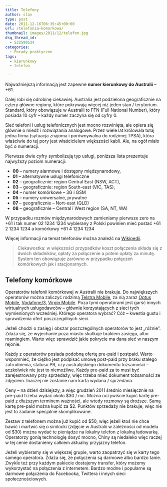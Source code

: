 ```yaml
---
title: Telefony
author: slav
type: post
date: 2011-12-16T06:39:45+00:00
url: /telefonia-komorkowa/
thumbnail: images/2011/12/telefon.jpg
dsq_thread_id:
  - 532590534
categories:
  - Porady praktyczne
tags:
  - kierunkowy
  - telefon

---
```

Najważniejszą informacją jest zapewne **numer kierunkowy do Australii** &#8211; +61.

Dalej robi się odrobinę ciekawiej. Australia jest podzielona geograficznie na cztery główne regiony, które pokrywają więcej niż jeden stan / terytorium. Standard, który obowiązuje w Australii to FFN (Full National Number), który posiada 10 cyfr &#8211; każdy numer zaczyna się od cyfry 0.

<!--more-->

Sieć telefoni i usług telefonicznych jest mocno rozwinięta, ale opiera się głównie o miedź i rozwiązania analogowe. Przez wiele lat królowała tutaj jedna firma (sytuacja znajoma i porównywalna do rodzimej TPSA), która właściwie do tej pory jest właścicielem większości kabli. Ale, na ogół miało być o numeracji.

Pierwsze dwie cyfry symbolizują typ usługi, poniższa lista prezentuje najwyższy poziom numeracji:

  * **00** &#8211; numery alarmowe i dostępny międzynarodowy,
  * **01** &#8211; alternatywne usługi telefoniczne
  * **02** &#8211; geograficznie: region Central East (NSW, ACT),
  * **03** &#8211; geograficznie: region  South-east (VIC, TAS),
  * **04** &#8211; numer komórkowe &#8211; 3G i GSM
  * **05** &#8211; numery uniwersalne, prywatne
  * **07** &#8211; geograficznie &#8211; Nort-east (QLD)
  * **08** &#8211; geograficznie &#8211; Central i West region (SA, NT, WA)

W przypadku rozmów międzynarodowych zamieniamy pierwsze zero na +61 i tak numer 02 1234 1234 wybierany z Polski powinien mieć postać +61 2 1234 1234 a komórkowy +61 4 1234 1234

Więcej informacji na temat telefonów można znaleźć na [Wikipedii](http://en.wikipedia.org/wiki/Telephone_numbers_in_Australia).

> Ciekawostka: w większości przypadków koszt połączenia składa się z dwóch składników, opłaty za połączenie a potem opłaty za minutę. System ten obowiązuje zarówno w przypadku połączeń komórkowych jak i stacjonarnych.

##  Telefony komórkowe

Operatorów telefonii komórkowej w Australii nie brakuje. Do największych operatorów można zaliczyć rodzimą [Telstra Mobile](http://www.telstra.com.au/mobile/), za nią zaraz [Optus Mobile](https://www.optus.com.au/), [Vodafone/3](http://www.vodafone.com.au), [Virgin Mobile](http://www.virginmobile.com.au/). Poza tymi operatorami jest garść innych wirtualnych usługodawców &#8211; głównie korzystających z sieci tych wymienionych wcześniej. Którego operatora wybrać? Cóż &#8211; kwestia gustu i sprawdzenia ofert poszczególnych sieci.

Jeżeli chodzi o zasięg i obszar poszczególnych operatorów to jest &#8222;różnie&#8221;. Zdaża się, że wyjechanie poza miasto skutkuje brakiem zasięgu, albo roamingiem. Warto więc sprawdzić jakie pokrycie ma dana sieć w naszym rejonie.

Każdy z operatorów posiada podobną ofertę pre-paid i postpaid. Warto wspomnieć, że ciężko jest podpisać umowę post-paid przy braku stałego zatrudnienia, statusu PR, czy australijskiego dokumentu tożsamości &#8211; aczkolwiek nie jest to niemożliwe. Każdy pre-paid za to musi być zarejestrowany przy sprzedaży, więc trzeba mieć dokument tożsamości ze zdjęciem. Inaczej nie zostanie nam karta wydana / sprzedana.

Ceny &#8211; na dzień dzisiejszy, a więc grudzień 2011 średnio miesięcznie na pre-paid trzeba wydać około $30 / mc. Można oczywiście kupić kartę pre-paid z dłuższym terminem ważności, ale wtedy rozmowy są droższe. Samą kartę pre-paid można kupić za $2. Punktów sprzedaży nie brakuje, więc nie jest to zadanie specjalnie skomplikowane.

Zestaw z telefonem można już kupić od $50, więc jeżeli ktoś nie chce bawić i martwić się o simlocki (zdjęcie w Australii w zależności od modelu od $30) można wydać te pieniądze na lokalny telefon z lokalną ładowarką. Operatorzy gonią technologię dosyć mocno, Chiny są niedaleko więc  raczej w tej cenie dostaniemy całkiem aktualny przyjazny telefon.

Jeżeli wybieramy się w większej grupie, warto zaopatrzyć się w karty tego samego operatora. Zdaża się, że połączenia są darmowe albo bardzo tanie. Zwykle też przy każdym pakiecie dostajemy transfer, który możemy wykorzystać na połączenia z internetem. Bardzo modne i popularne są darmowe połączenia do Facebooka, Twittera i innych sieci społecznościowych.